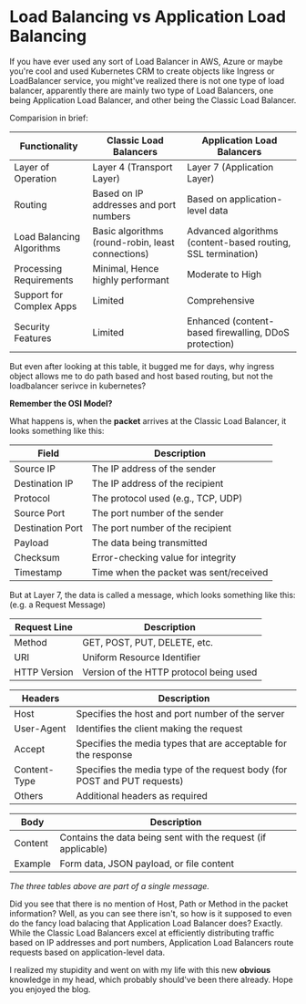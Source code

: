 # Load Balancing vs Application Load Balancing

If you have ever used any sort of Load Balancer in AWS, Azure or maybe you're cool and used Kubernetes CRM to create objects like Ingress or LoadBalancer service, you might've realized there is not one type of load balancer, apparently there are mainly two type of Load Balancers, one being Application Load Balancer, and other being the Classic Load Balancer.

Comparision in brief:

| Functionality            | Classic Load Balancers                | Application Load Balancers          |
|--------------------------|---------------------------------------|------------------------------------|
| Layer of Operation | Layer 4 (Transport Layer) | Layer 7 (Application Layer) |
| Routing | Based on IP addresses and port numbers | Based on application-level data |
| Load Balancing Algorithms | Basic algorithms (round-robin, least connections) | Advanced algorithms (content-based routing, SSL termination) |
| Processing Requirements | Minimal, Hence highly performant | Moderate to High |
| Support for Complex Apps | Limited | Comprehensive |
| Security Features | Limited | Enhanced (content-based firewalling, DDoS protection) |

But even after looking at this table, it bugged me for days, why ingress object allows me to do path based and host based routing, but not the loadbalancer serivce in kubernetes? 

**Remember the OSI Model?**

What happens is, when the **packet** arrives at the Classic Load Balancer, it looks something like this:

| Field         | Description                           |
|---------------|---------------------------------------|
| Source IP     | The IP address of the sender          |
| Destination IP| The IP address of the recipient       |
| Protocol      | The protocol used (e.g., TCP, UDP)    |
| Source Port   | The port number of the sender         |
| Destination Port | The port number of the recipient   |
| Payload       | The data being transmitted            |
| Checksum      | Error-checking value for integrity    |
| Timestamp     | Time when the packet was sent/received|

But at Layer 7, the data is called a message, which looks something like this: (e.g. a Request Message)
                                    
| **Request Line**| Description                                                 |
|-----------------|-------------------------------------------------------------|
| Method          | GET, POST, PUT, DELETE, etc.                                |
| URI             | Uniform Resource Identifier                                  |
| HTTP Version    | Version of the HTTP protocol being used                      |

| **Headers**     | Description                                                 |
|-----------------|-------------------------------------------------------------|
| Host            | Specifies the host and port number of the server             |
| User-Agent      | Identifies the client making the request                     |
| Accept          | Specifies the media types that are acceptable for the response |
| Content-Type    | Specifies the media type of the request body (for POST and PUT requests) |
| Others          | Additional headers as required                               |

| **Body**        | Description                                                 |
|-----------------|-------------------------------------------------------------|
| Content         | Contains the data being sent with the request (if applicable) |
| Example         | Form data, JSON payload, or file content                    |

*The three tables above are part of a single message.*

Did you see that there is no mention of Host, Path or Method in the packet information? Well, as you can see there isn't, so how is it supposed to even do the fancy load balacing that Application Load Balancer does? Exactly. While the Classic Load Balancers excel at efficiently distributing traffic based on IP addresses and port numbers, Application Load Balancers route requests based on application-level data.

I realized my stupidity and went on with my life with this new **obvious** knowledge in my head, which probably should've been there already. Hope you enjoyed the blog.